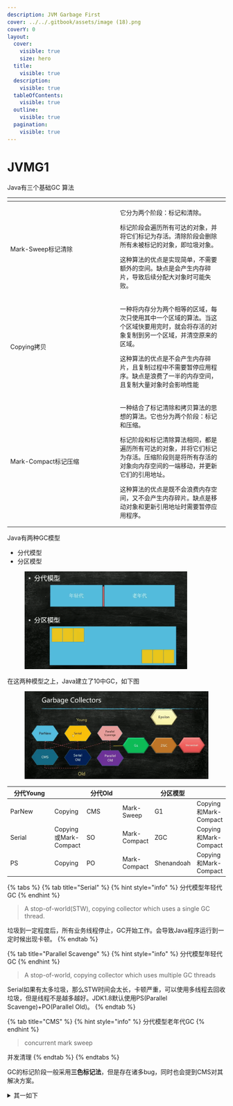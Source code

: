 ```yaml
---
description: JVM Garbage First
cover: ../../.gitbook/assets/image (18).png
coverY: 0
layout:
  cover:
    visible: true
    size: hero
  title:
    visible: true
  description:
    visible: true
  tableOfContents:
    visible: true
  outline:
    visible: true
  pagination:
    visible: true
---
```


# JVMG1

Java有三个基础GC 算法

<table><thead><tr><th width="239"></th><th></th></tr></thead><tbody><tr><td>Mark-Sweep标记清除</td><td><p>它分为两个阶段：标记和清除。</p><p>标记阶段会遍历所有可达的对象，并将它们标记为存活。清除阶段会删除所有未被标记的对象，即垃圾对象。</p><p>这种算法的优点是实现简单，不需要额外的空间。缺点是会产生内存碎片，导致后续分配大对象时可能失败。</p></td></tr><tr><td>Copying拷贝</td><td><p>一种将内存分为两个相等的区域，每次只使用其中一个区域的算法。当这个区域快要用完时，就会将存活的对象复制到另一个区域，并清空原来的区域。</p><p>这种算法的优点是不会产生内存碎片，且复制过程中不需要暂停应用程序。缺点是浪费了一半的内存空间，且复制大量对象时会影响性能</p></td></tr><tr><td>Mark-Compact标记压缩</td><td><p>一种结合了标记清除和拷贝算法的思想的算法。它也分为两个阶段：标记和压缩。</p><p>标记阶段和标记清除算法相同，都是遍历所有可达的对象，并将它们标记为存活。压缩阶段则是将所有存活的对象向内存空间的一端移动，并更新它们的引用地址。</p><p>这种算法的优点是既不会浪费内存空间，又不会产生内存碎片。缺点是移动对象和更新引用地址时需要暂停应用程序。</p></td></tr></tbody></table>

Java有两种GC模型

* 分代模型
* 分区模型

<figure><img src="../../.gitbook/assets/image (19).png" alt="" width="375"><figcaption></figcaption></figure>

在这两种模型之上，Java建立了10中GC，如下图

<figure><img src="../../.gitbook/assets/image (18).png" alt="" width="563"><figcaption></figcaption></figure>

<table data-full-width="true"><thead><tr><th width="156">分代Young</th><th></th><th width="140">分代Old</th><th></th><th>分区模型</th><th></th></tr></thead><tbody><tr><td>ParNew</td><td>Copying</td><td>CMS</td><td>Mark-Sweep</td><td>G1</td><td>Copying和Mark-Compact</td></tr><tr><td>Serial</td><td>Copying或Mark-Compact</td><td>SO</td><td>Mark-Compact</td><td>ZGC</td><td>Copying和Mark-Compact</td></tr><tr><td>PS</td><td>Copying</td><td>PO</td><td>Mark-Compact</td><td>Shenandoah</td><td>Copying和Mark-Compact</td></tr></tbody></table>

{% tabs %}
{% tab title="Serial" %}
{% hint style="info" %}
分代模型年轻代GC
{% endhint %}

> A stop-of-world(STW), copying collector which uses a single GC thread.

垃圾到一定程度后，所有业务线程停止，GC开始工作。会导致Java程序运行到一定时候出现卡顿。
{% endtab %}

{% tab title="Parallel Scavenge" %}
{% hint style="info" %}
分代模型年轻代GC
{% endhint %}

> A stop-of-world, copying collector which uses multiple GC threads

Serial如果有太多垃圾，那么STW时间会太长，卡顿严重，可以使用多线程去回收垃圾，但是线程不是越多越好。JDK1.8默认使用PS(Parallel Scavenge)+PO(Parallel Old)。
{% endtab %}

{% tab title="CMS" %}
{% hint style="info" %}
分代模型老年代GC
{% endhint %}

> concurrent mark sweep

并发清理
{% endtab %}
{% endtabs %}



GC的标记阶段一般采用**三色标记法**，但是存在诸多bug，同时也会提到CMS对其解决方案。

<details>

<summary>其一如下</summary>

A及其子已经标记到，B被标记到但其子未标记，D还未标记，此时标记任务停止，业务任务启动

<img src="../../.gitbook/assets/image (21).png" alt="" data-size="original">

A新引用了D，B取消引用D，变成下图，此时业务任务停止，标记任务启动

![](<../../.gitbook/assets/image (22).png>)

标记任务从灰色B继续标记，发现没有子，于是一轮结束，标记AB为有效，D为垃圾。

解决方案有很多，其一如下

在JVM中设计一种屏障，一旦观察到黑色向白色建立引用，将此黑色修正为灰色。这就是CMS对三色标记的修正方案，称为Incremental Update，不过这种方案仍然有非常隐秘的问题，比如A有属性1，2，标记任务将1标记完后，2还没标记，中止切换到业务任务，将1引用

</details>





